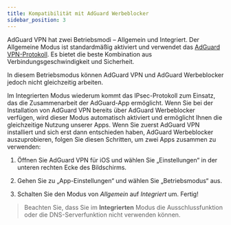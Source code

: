 ```yaml
---
title: Kompatibilität mit AdGuard Werbeblocker
sidebar_position: 3
---
```


AdGuard VPN hat zwei Betriebsmodi – Allgemein und Integriert. Der Allgemeine Modus ist standardmäßig aktiviert und verwendet das [AdGuard VPN-Protokoll](/general/adguard-vpn-protocol.mdx). Es bietet die beste Kombination aus Verbindungsgeschwindigkeit und Sicherheit.

In diesem Betriebsmodus können AdGuard VPN und AdGuard Werbeblocker jedoch nicht gleichzeitig arbeiten.

Im Integrierten Modus wiederum kommt das IPsec-Protokoll zum Einsatz, das die Zusammenarbeit der AdGuard-App ermöglicht. Wenn Sie bei der Installation von AdGuard VPN bereits über AdGuard Werbeblocker verfügen, wird dieser Modus automatisch aktiviert und ermöglicht Ihnen die gleichzeitige Nutzung unserer Apps. Wenn Sie zuerst AdGuard VPN installiert und sich erst dann entschieden haben, AdGuard Werbeblocker auszuprobieren, folgen Sie diesen Schritten, um zwei Apps zusammen zu verwenden:

1. Öffnen Sie AdGuard VPN für iOS und wählen Sie „Einstellungen“ in der unteren rechten Ecke des Bildschirms.

2. Gehen Sie zu „App-Einstellungen“ und wählen Sie „Betriebsmodus“ aus.

3. Schalten Sie den Modus von *Allgemein* auf *Integriert* um. Fertig!

> Beachten Sie, dass Sie im **Integrierten** Modus die Ausschlussfunktion oder die DNS-Serverfunktion nicht verwenden können.
